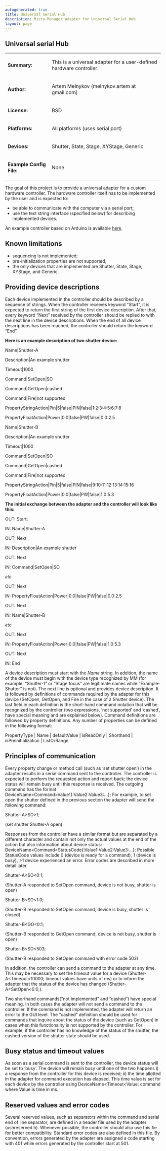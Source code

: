 ```yaml
---
autogenerated: true
title: Universal Serial Hub
description: Micro-Manager adapter for Universal Serial Hub
layout: page
---
```


## Universal serial Hub

<table>
<tr>
<td markdown="1">

**Summary:**

</td>
<td markdown="1">

This is a universal adapter for a user-defined hardware controller.

</td>
</tr>
<tr>
<td markdown="1">

**Author:**

</td>
<td markdown="1">

Artem Melnykov (melnykov.artem at gmail.com)

</td>
</tr>
<tr>
<td markdown="1">

**License:**

</td>
<td markdown="1">

BSD

</td>
</tr>
<tr>
<td markdown="1">

**Platforms:**

</td>
<td markdown="1">

All platforms (uses serial port)

</td>
</tr>
<tr>
<td markdown="1">

**Devices:**

</td>
<td markdown="1">

Shutter, State, Stage, XYStage, Generic

</td>
</tr>
<tr>
<td markdown="1">

**Example Config File:**

</td>
<td markdown="1">

None

</td>
</tr>
</table>

The goal of this project is to provide a universal adapter for a custom hardware controller. The hardware controller itself has to be implemented by the user and is expected to:
* be able to communicate with the computer via a serial port;
* use the text string interface (specified below) for describing implemented devices.

An example controller based on Arduino is available [here](https://github.com/artmeln/ush_controller_examples).

## Known limitations
* sequencing is not implemented;
* pre-initialization properties are not supported;
* the only devices that are implemented are Shutter, State, Stage, XYStage, and Generic.

## Providing device descriptions
Each device implemented in the controller should be described by a sequence of strings. When the controller receives keyword “Start”, it is expected to return the first string of the first device description. After that, every keyword “Next” received by the controller should be replied to with the next line in the device descriptions. When the end of all device descriptions has been reached, the controller should return the keyword “End”.

**Here is an example description of two shutter device:**

Name|Shutter-A

Description|An example shutter

Timeout|1000

Command|SetOpen|SO

Command|GetOpen|cashed

Command|Fire|not supported

PropertyStringAction|Pin|5|false|PIN|false|1:2:3:4:5:6:7:8

PropertyFloatAction|Power|0.0|false|PW|false|0.0:2.5

Name|Shutter-B

Description|An example shutter

Timeout|1000

Command|SetOpen|SO

Command|GetOpen|cashed

Command|Fire|not supported

PropertyStringAction|Pin|5|false|PIN|false|9:10:11:12:13:14:15:16

PropertyFloatAction|Power|0.0|false|PW|false|1.0:5.3

**The initial exchange between the adapter and the controller will look like this:**

OUT:	Start;

IN:	Name|Shutter-A

OUT:	Next

IN:	Description|An example shutter

OUT:	Next

IN:	Command|SetOpen|SO

*etc*

OUT:	Next

IN:	PropertyFloatAction|Power|0.0|false|PW|false|0.0:2.5

OUT:	Next

IN:	Name|Shutter-B

*etc*

OUT:	Next

IN:	PropertyFloatAction|Power|0.0|false|PW|false|1.0:5.3

OUT:	Next

IN:	End

A device description must start with the *Name* string. In addition, the name of the device must begin with the device type recognized by MM (for example, “Shutter-1” or “Stage focus” are legitimate names while “Example-Shutter” is not). The next line is optional and provides device description. It is followed by definitions of commands required by the adapter for this device (SetOpen, GetOpen, and Fire in the case of a Shutter device). The last field in each definition is the short-hand command notation that will be recognized by the controller (two expressions, ‘not supported’ and ‘cashed’, have special meaning and are explained below).
Command definitions are followed by property definitions. Any number of properties can be defined in the following format:

PropertyType | Name | defaultValue | isReadOnly | Shorthand | isPreinitialization | ListOrRange

## Principles of communication

Every property change or method call (such as ‘set shutter open’) in the adapter results in a serial command sent to the controller. The controller is expected to perform the requested action and report back; the device status will remain busy until this response is received. The outgoing command has the format
DeviceName>Command>Value1{:Value2:Value3:...};
For example, to set open the shutter defined in the previous section the adapter will send the following command:

Shutter-A>SO>1;

(set shutter Shutter-A open)

Responses from the controller have a similar format but are separated by a different character and contain not only the actual values at the end of the action but also information about device status:
DeviceName<Command<StatusCode{:Value1:Value2:Value3:...};
Possible StatusCode values include 0 (device is ready for a command), 1 (device is busy), >1 device experienced an error. Error codes are described in more detail later.

Shutter-A<SO<0:1;

(Shutter-A responded to SetOpen command, device is not busy, shutter is open)

Shutter-B<SO<1:0;

(Shutter-B responded to SetOpen command, device is busy, shutter is closed)

Shutter-B<GO<0:1;

(Shutter-B responded to GetOpen command, device is not busy, shutter is open)

Shutter-B<SO<503;

(Shutter-B responded to SetOpen command with error code 503)

In addition, the controller can send a command to the adapter at any time. This may be necessary to set the timeout value for a device (Shutter-A<Timeout<10000; timeout values have units of ms) or to inform the adapter that the status of the device has changed (Shutter-A<SetOpen<0:0;).

Two shorthand commands(“not implemented” and “cashed”) have special meaning. In both cases the adapter will not send a command to the controller.
If the command is not implemented, the adapter will return an error to the GUI level.
The “cashed” definition should be used for commands that inquire about the status of the device (such as GetOpen) in cases when this functionality is not supported by the controller.
For example, if the controller has no knowledge of the status of the shutter, the cashed version of the shutter state should be used.

## Busy status and timeout values
As soon as a serial command is sent to the controller, the device status will be set to ‘busy’.
The device will remain busy until one of the two happens i) a response from the controller for this device is received; ii) the time allotted in the adapter for command execution has elapsed.
This time value is set for each device by the controller using DeviceName<Timeout<Value; command where Value is time in ms.

## Reserved values and error codes
Several reserved values, such as separators within the command and serial end of line separator, are defined in a header file used by the adapter (ushreserved.h). 
Whenever possible, the controller should also use this fie for better compatibility. 
Standard error codes are also defined in this file. By convention, errors generated by the adapter are assigned a code starting with 401 while errors generated by the controller start at 501.
